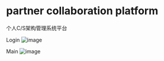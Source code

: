 # partner collaboration platform
个人C/S架构管理系统平台

Login
![image](https://github.com/yigeyanse/PACS/blob/master/PACS/login_pacs.png)

Main
![image](https://github.com/yigeyanse/PACS/blob/master/PACS/main_toner.png)
